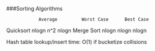 ###Sorting Algorithms

				Average			Worst Case		Best Case
Quicksort		nlogn			n^2				nlogn
Merge Sort 		nlogn			nlogn			nlogn


Hash table lookup/insert time: O(1) if bucketize collisions
